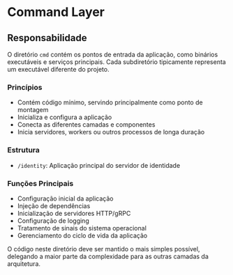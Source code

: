 # Command Layer

## Responsabilidade

O diretório `cmd` contém os pontos de entrada da aplicação, como binários executáveis e serviços principais. Cada subdiretório tipicamente representa um executável diferente do projeto.

### Princípios

- Contém código mínimo, servindo principalmente como ponto de montagem
- Inicializa e configura a aplicação
- Conecta as diferentes camadas e componentes
- Inicia servidores, workers ou outros processos de longa duração

### Estrutura

- `/identity`: Aplicação principal do servidor de identidade

### Funções Principais

- Configuração inicial da aplicação
- Injeção de dependências
- Inicialização de servidores HTTP/gRPC
- Configuração de logging
- Tratamento de sinais do sistema operacional
- Gerenciamento do ciclo de vida da aplicação

O código neste diretório deve ser mantido o mais simples possível, delegando a maior parte da complexidade para as outras camadas da arquitetura.